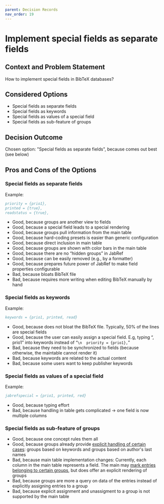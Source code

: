 ```yaml
---
parent: Decision Records
nav_order: 19
---
```

# Implement special fields as separate fields

## Context and Problem Statement

How to implement special fields in BibTeX databases?

## Considered Options

* Special fields as separate fields
* Special fields as keywords
* Special fields as values of a special field
* Special fields as sub-feature of groups

## Decision Outcome

Chosen option: "Special fields as separate fields", because comes out best (see below)

## Pros and Cons of the Options

### Special fields as separate fields

Example:

```bibtex
priority = {prio1},
printed = {true},
readstatus = {true},
```

* Good, because groups are another view to fields
* Good, because a special field leads to a special rendering
* Good, because groups pull information from the main table
* Good, because hard-coding presets is easier than generic configuration
* Good, because direct inclusion in main table
* Good, because groups are shown with color bars in the main table
* Good, because there are no “hidden groups” in JabRef
* Good, because can be easily removed (e.g., by a formatter)
* Good, because prepares future power of JabRef to make field properties configurable
* Bad, because bloats BibTeX file
* Bad, because requires more writing when editing BibTeX manually by hand

### Special fields as keywords

Example:

```bibtex
keywords = {prio1, printed, read}
```

* Good, because does not bloat the BibTeX file. Typically, 50% of the lines are special fields
* Good, because the user can easily assign a special field. E.g, typing “, prio1” into keywords instead of “`\n  priority = {prio1},`”
* Bad, because they need to be synchronized to fields (because otherwise, the maintable cannot render it)
* Bad, because keywords are related to the actual content
* Bad, because some users want to keep publisher keywords

### Special fields as values of a special field

Example:

```bibtex
jabrefspecial = {prio1, printed, red}
```

* Good, because typing effort
* Bad, because handling in table gets complicated → one field is now multiple columns

### Special fields as sub-feature of groups

* Good, because one concept rules them all
* Good, because groups already provide [explicit handling of certain cases](https://docs.jabref.org/finding-sorting-and-cleaning-entries/groups#types-of-groups): groups based on keywords and groups based on author's last names
* Bad, because main table implementation changes: Currently, each column in the main table represents a field. The main may [mark entries belonging to certain groups](https://docs.jabref.org/finding-sorting-and-cleaning-entries/groups#group-color-bars-in-the-entry-table), but does offer an explicit rendering of groups
* Bad, because groups are more a query on data of the entries instead of explicitly assigning entries to a group
* Bad, because explicit assignment and unassigment to a group is not supported by the main table

